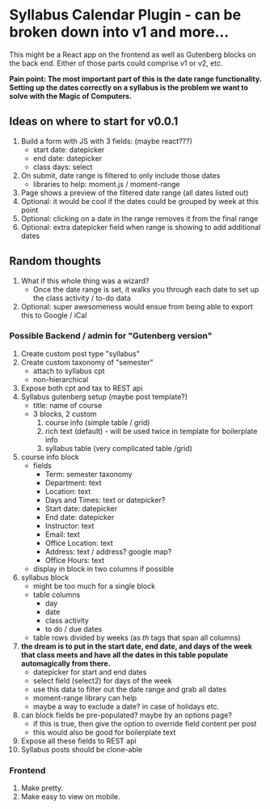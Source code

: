 # Syllabus Calendar Plugin - can be broken down into v1 and more...
This might be a React app on the frontend as well as Gutenberg blocks on the back end. Either of those parts could comprise v1 or v2, etc.

**Pain point: The most important part of this is the date range functionality. Setting up the dates correctly on a syllabus is the problem we want to solve with the Magic of Computers.**

## Ideas on where to start for v0.0.1
1) Build a form with JS with 3 fields: (maybe react???)
    - start date: datepicker
    - end date: datepicker
    - class days: select
2) On submit, date range is filtered to only include those dates
    - libraries to help: moment.js / moment-range
3) Page shows a preview of the filtered date range (all dates listed out)
4) Optional: it would be cool if the dates could be grouped by week at this point
5) Optional: clicking on a date in the range removes it from the final range
6) Optional: extra datepicker field when range is showing to add additional dates

## Random thoughts
1) What if this whole thing was a wizard?
    - Once the date range is set, it walks you through each date to set up the class activity / to-do data
2) Optional: super awesomeness would ensue from being able to export this to Google / iCal

### Possible Backend / admin for "Gutenberg version"
1) Create custom post type "syllabus"
2) Create custom taxonomy of "semester"
    - attach to syllabus cpt
    - non-hierarchical
3) Expose both cpt and tax to REST api
4) Syllabus gutenberg setup (maybe post template?)
    - title: name of course
    - 3 blocks, 2 custom
        1. course info (simple table / grid)
        2. rich text (default) - will be used twice in template for boilerplate info
        3. syllabus table (very complicated table /grid)
5) course info block
    - fields
        - Term: semester taxonomy
        - Department: text
        - Location: text
        - Days and Times: text or datepicker?
        - Start date: datepicker
        - End date: datepicker
        - Instructor: text
        - Email: text
        - Office Location: text
        - Address: text / address? google map?
        - Office Hours: text
    - display in block in two columns if possible
6) syllabus block
    - might be too much for a single block
    - table columns
        - day
        - date
        - class activity
        - to do / due dates
    - table rows divided by weeks (as _th_ tags that span all columns)
7) **the dream is to put in the start date, end date, and days of the week that class meets and have all the dates in this table populate automagically from there.**
    - datepicker for start and end dates
    - select field (select2) for days of the week
    - use this data to filter out the date range and grab all dates
    - moment-range library can help
    - maybe a way to exclude a date? in case of holidays etc.
8) can block fields be pre-populated? maybe by an options page?
    - if this is true, then give the option to override field content per post
    - this would also be good for boilerplate text
9) Expose all these fields to REST api
10) Syllabus posts should be clone-able

### Frontend
1) Make pretty.
2) Make easy to view on mobile.
